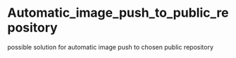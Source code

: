 # Automatic_image_push_to_public_repository
possible solution for automatic image push to chosen public repository
